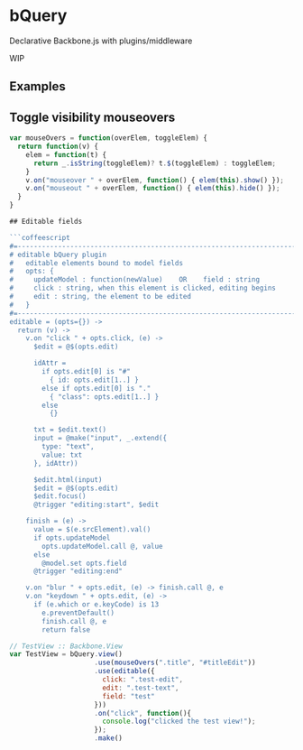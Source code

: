 # bQuery

Declarative Backbone.js with plugins/middleware

WIP

## Examples

## Toggle visibility mouseovers

```js
var mouseOvers = function(overElem, toggleElem) {
  return function(v) {
    elem = function(t) { 
      return _.isString(toggleElem)? t.$(toggleElem) : toggleElem;
    }
    v.on("mouseover " + overElem, function() { elem(this).show() });
    v.on("mouseout " + overElem, function() { elem(this).hide() });
  }
}

## Editable fields

```coffeescript
#=----------------------------------------------------------------------------=#
# editable bQuery plugin
#   editable elements bound to model fields
#   opts: {
#     updateModel : function(newValue)    OR    field : string
#     click : string, when this element is clicked, editing begins
#     edit : string, the element to be edited
#   }
#=----------------------------------------------------------------------------=#
editable = (opts={}) ->
  return (v) ->
    v.on "click " + opts.click, (e) ->
      $edit = @$(opts.edit)

      idAttr =
        if opts.edit[0] is "#"
          { id: opts.edit[1..] }
        else if opts.edit[0] is "."
          { "class": opts.edit[1..] }
        else
          {}

      txt = $edit.text()
      input = @make("input", _.extend({
        type: "text",
        value: txt
      }, idAttr))

      $edit.html(input)
      $edit = @$(opts.edit)
      $edit.focus()
      @trigger "editing:start", $edit

    finish = (e) ->
      value = $(e.srcElement).val()
      if opts.updateModel
        opts.updateModel.call @, value
      else
        @model.set opts.field
      @trigger "editing:end"

    v.on "blur " + opts.edit, (e) -> finish.call @, e
    v.on "keydown " + opts.edit, (e) ->
      if (e.which or e.keyCode) is 13
        e.preventDefault()
        finish.call @, e
        return false
```

```js
// TestView :: Backbone.View
var TestView = bQuery.view()
                     .use(mouseOvers(".title", "#titleEdit"))
                     .use(editable({
                       click: ".test-edit",
                       edit: ".test-text",
                       field: "test"
                     }))
                     .on("click", function(){
                       console.log("clicked the test view!");
                     });
                     .make()
```
